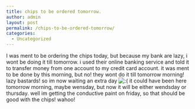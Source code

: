 ```yaml
---
title: chips to be ordered tomorrow.
author: admin
layout: post
permalink: /chips-to-be-ordered-tomorrow/
categories:
  - Uncategorized
---
```

I was ment to be ordering the chips today, but because my bank are lazy, i wont be doing it till tomorrow. i used their online banking service and told it to transfer money from one account to my credit card account. it was ment to be done by this morning, but no! they wont do it till tomorrow morning! lazy bastards! so im now waiting an extra day <img src="http://blog.lotas-smartman.net/wp-includes/images/smilies/icon_sad.gif" alt=":(" class="wp-smiley" /> it could have been here tomorrow morning, maybe wensday, but now it will be either wendsday or thursday. well im getting the conductive paint on friday, so that should be good with the chips! wahoo!